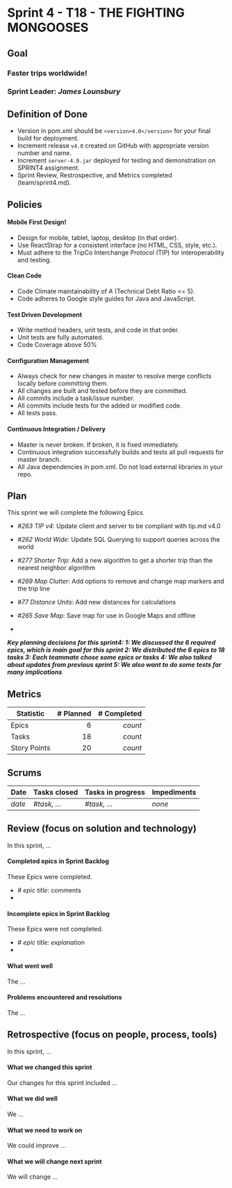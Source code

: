 # Sprint 4 - T18 - THE FIGHTING MONGOOSES

## Goal

### Faster trips worldwide!
### Sprint Leader: *James Lounsbury*

## Definition of Done

* Version in pom.xml should be `<version>4.0</version>` for your final build for deployment.
* Increment release `v4.0` created on GitHub with appropriate version number and name.
* Increment `server-4.0.jar` deployed for testing and demonstration on SPRINT4 assignment.
* Sprint Review, Restrospective, and Metrics completed (team/sprint4.md).

## Policies

#### Mobile First Design!
* Design for mobile, tablet, laptop, desktop (in that order).
* Use ReactStrap for a consistent interface (no HTML, CSS, style, etc.).
* Must adhere to the TripCo Interchange Protocol (TIP) for interoperability and testing.
#### Clean Code
* Code Climate maintainability of A (Technical Debt Ratio <= 5).
* Code adheres to Google style guides for Java and JavaScript.
#### Test Driven Development
* Write method headers, unit tests, and code in that order.
* Unit tests are fully automated.
* Code Coverage above 50%
#### Configuration Management
* Always check for new changes in master to resolve merge conflicts locally before committing them.
* All changes are built and tested before they are committed.
* All commits include a task/issue number.
* All commits include tests for the added or modified code.
* All tests pass.
#### Continuous Integration / Delivery 
* Master is never broken.  If broken, it is fixed immediately.
* Continuous integration successfully builds and tests all pull requests for master branch.
* All Java dependencies in pom.xml.  Do not load external libraries in your repo. 


## Plan

This sprint we will complete the following Epics.

* *#263 TIP v4*: Update client and server to be compliant with tip.md v4.0
* *#262 World Wide*: Update SQL Querying to support queries across the world
* *#277 Shorter Trip*: Add a new algorithm to get a shorter trip than the nearest neighbor algorithm
* *#269 Map Clutter*: Add options to remove and change map markers and the trip line
* *#77 Distance Units*: Add new distances for calculations
* *#265 Save Map*: Save map for use in Google Maps and offline

*
***Key planning decisions for this sprint4: 
    1: We discussed the 6 required epics, which is main goal for this sprint
    2: We distributed the 6 epics to 18 tasks
    3: Each teammate chose some epics or tasks
    4: We also talked about updates from previous sprint
    5: We also want to do some tests for many implications***


## Metrics

| Statistic | # Planned | # Completed |
| --- | ---: | ---: |
| Epics | 6 | *count* |
| Tasks |  18   | *count* | 
| Story Points |  20  | *count* | 


## Scrums

| Date | Tasks closed  | Tasks in progress | Impediments |
| :--- | :--- | :--- | :--- |
| *date* | *#task, ...* | *#task, ...* | *none* | 


## Review (focus on solution and technology)

In this sprint, ...

#### Completed epics in Sprint Backlog 

These Epics were completed.

* *# epic title*: comments
* 

#### Incomplete epics in Sprint Backlog 

These Epics were not completed.

* *# epic title: explanation*
*

#### What went well

The ...


#### Problems encountered and resolutions

The ...


## Retrospective (focus on people, process, tools)

In this sprint, ...

#### What we changed this sprint

Our changes for this sprint included ...

#### What we did well

We ...

#### What we need to work on

We could improve ...

#### What we will change next sprint 

We will change ...
